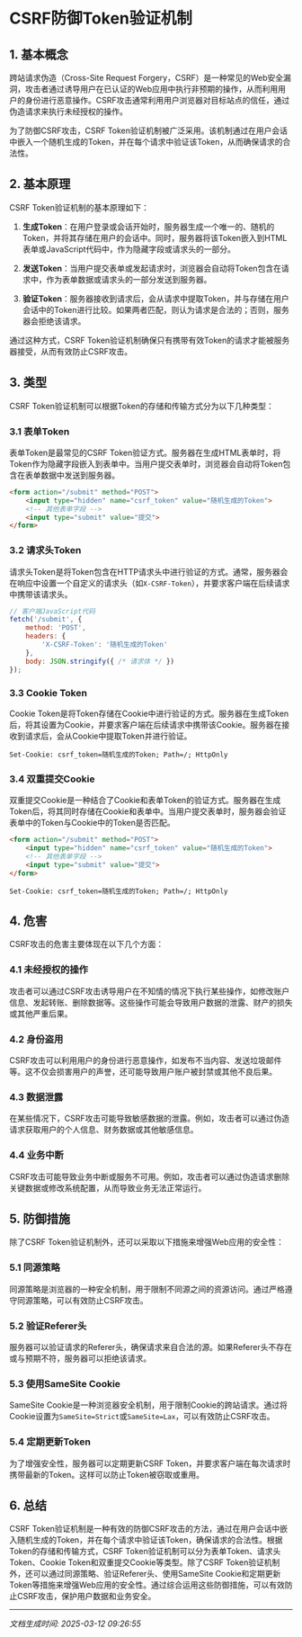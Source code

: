 # CSRF防御Token验证机制

## 1. 基本概念

跨站请求伪造（Cross-Site Request Forgery，CSRF）是一种常见的Web安全漏洞，攻击者通过诱导用户在已认证的Web应用中执行非预期的操作，从而利用用户的身份进行恶意操作。CSRF攻击通常利用用户浏览器对目标站点的信任，通过伪造请求来执行未经授权的操作。

为了防御CSRF攻击，CSRF Token验证机制被广泛采用。该机制通过在用户会话中嵌入一个随机生成的Token，并在每个请求中验证该Token，从而确保请求的合法性。

## 2. 基本原理

CSRF Token验证机制的基本原理如下：

1. **生成Token**：在用户登录或会话开始时，服务器生成一个唯一的、随机的Token，并将其存储在用户的会话中。同时，服务器将该Token嵌入到HTML表单或JavaScript代码中，作为隐藏字段或请求头的一部分。

2. **发送Token**：当用户提交表单或发起请求时，浏览器会自动将Token包含在请求中，作为表单数据或请求头的一部分发送到服务器。

3. **验证Token**：服务器接收到请求后，会从请求中提取Token，并与存储在用户会话中的Token进行比较。如果两者匹配，则认为请求是合法的；否则，服务器会拒绝该请求。

通过这种方式，CSRF Token验证机制确保只有携带有效Token的请求才能被服务器接受，从而有效防止CSRF攻击。

## 3. 类型

CSRF Token验证机制可以根据Token的存储和传输方式分为以下几种类型：

### 3.1 表单Token

表单Token是最常见的CSRF Token验证方式。服务器在生成HTML表单时，将Token作为隐藏字段嵌入到表单中。当用户提交表单时，浏览器会自动将Token包含在表单数据中发送到服务器。

```html
<form action="/submit" method="POST">
    <input type="hidden" name="csrf_token" value="随机生成的Token">
    <!-- 其他表单字段 -->
    <input type="submit" value="提交">
</form>
```

### 3.2 请求头Token

请求头Token是将Token包含在HTTP请求头中进行验证的方式。通常，服务器会在响应中设置一个自定义的请求头（如`X-CSRF-Token`），并要求客户端在后续请求中携带该请求头。

```javascript
// 客户端JavaScript代码
fetch('/submit', {
    method: 'POST',
    headers: {
        'X-CSRF-Token': '随机生成的Token'
    },
    body: JSON.stringify({ /* 请求体 */ })
});
```

### 3.3 Cookie Token

Cookie Token是将Token存储在Cookie中进行验证的方式。服务器在生成Token后，将其设置为Cookie，并要求客户端在后续请求中携带该Cookie。服务器在接收到请求后，会从Cookie中提取Token并进行验证。

```http
Set-Cookie: csrf_token=随机生成的Token; Path=/; HttpOnly
```

### 3.4 双重提交Cookie

双重提交Cookie是一种结合了Cookie和表单Token的验证方式。服务器在生成Token后，将其同时存储在Cookie和表单中。当用户提交表单时，服务器会验证表单中的Token与Cookie中的Token是否匹配。

```html
<form action="/submit" method="POST">
    <input type="hidden" name="csrf_token" value="随机生成的Token">
    <!-- 其他表单字段 -->
    <input type="submit" value="提交">
</form>
```

```http
Set-Cookie: csrf_token=随机生成的Token; Path=/; HttpOnly
```

## 4. 危害

CSRF攻击的危害主要体现在以下几个方面：

### 4.1 未经授权的操作

攻击者可以通过CSRF攻击诱导用户在不知情的情况下执行某些操作，如修改账户信息、发起转账、删除数据等。这些操作可能会导致用户数据的泄露、财产的损失或其他严重后果。

### 4.2 身份盗用

CSRF攻击可以利用用户的身份进行恶意操作，如发布不当内容、发送垃圾邮件等。这不仅会损害用户的声誉，还可能导致用户账户被封禁或其他不良后果。

### 4.3 数据泄露

在某些情况下，CSRF攻击可能导致敏感数据的泄露。例如，攻击者可以通过伪造请求获取用户的个人信息、财务数据或其他敏感信息。

### 4.4 业务中断

CSRF攻击可能导致业务中断或服务不可用。例如，攻击者可以通过伪造请求删除关键数据或修改系统配置，从而导致业务无法正常运行。

## 5. 防御措施

除了CSRF Token验证机制外，还可以采取以下措施来增强Web应用的安全性：

### 5.1 同源策略

同源策略是浏览器的一种安全机制，用于限制不同源之间的资源访问。通过严格遵守同源策略，可以有效防止CSRF攻击。

### 5.2 验证Referer头

服务器可以验证请求的Referer头，确保请求来自合法的源。如果Referer头不存在或与预期不符，服务器可以拒绝该请求。

### 5.3 使用SameSite Cookie

SameSite Cookie是一种浏览器安全机制，用于限制Cookie的跨站请求。通过将Cookie设置为`SameSite=Strict`或`SameSite=Lax`，可以有效防止CSRF攻击。

### 5.4 定期更新Token

为了增强安全性，服务器可以定期更新CSRF Token，并要求客户端在每次请求时携带最新的Token。这样可以防止Token被窃取或重用。

## 6. 总结

CSRF Token验证机制是一种有效的防御CSRF攻击的方法，通过在用户会话中嵌入随机生成的Token，并在每个请求中验证该Token，确保请求的合法性。根据Token的存储和传输方式，CSRF Token验证机制可以分为表单Token、请求头Token、Cookie Token和双重提交Cookie等类型。除了CSRF Token验证机制外，还可以通过同源策略、验证Referer头、使用SameSite Cookie和定期更新Token等措施来增强Web应用的安全性。通过综合运用这些防御措施，可以有效防止CSRF攻击，保护用户数据和业务安全。

---

*文档生成时间: 2025-03-12 09:26:55*





















